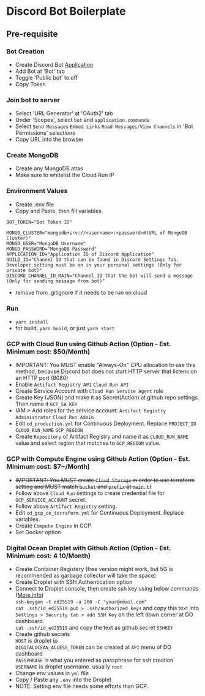 # Discord Bot Boilerplate

## Pre-requisite
### Bot Creation
- Create Discord Bot [Application](https://discord.com/developers/applications)
- Add Bot at 'Bot' tab
- Toggle 'Public bot' to off
- Copy Token

### Join bot to server
- Select 'URL Generator' at 'OAuth2' tab
- Under 'Scopes', select `bot` and `application.commands`
- Select `Send Messages` `Embed Links` `Read Messages/View Channels` in 'Bot Permissions' selections
- Copy URL into the browser

### Create MongoDB
- Create any MongoDB atlas
- Make sure to whitelist the Cloud Run IP

### Environment Values
- Create .env file
- Copy and Paste, then fill variables
```
BOT_TOKEN="Bot Token ID"

MONGO_CLUSTER="mongodb+srv://<username>:<password>@(URL of MongoDB Cluster)"
MONGO_USER="MongoDB Username"
MONGO_PASSWORD="MongoDB Password"
APPLICATION_ID="Application ID of Discord Application"
GUILD_ID="Channel ID that can be found in Discord Settings Tab. Developer setting must be on in your personal settings (Only for private bot)"
DISCORD_CHANNEL_ID_MAIN="Channel ID that the bot will send a message (Only for sending message from bot)"
```
- remove from .gitignore if it needs to be run on cloud

### Run
- `yarn install`
- for build, `yarn build`, or just `yarn start`

### GCP with Cloud Run using Github Action (Option - Est. Minimum cost: $50/Month)
- IMPORTANT: You MUST enable "Always-On" CPU allocation to use this method, because Discord bot does not start HTTP server that listens on an HTTP port (8080)
- Enable `Artifact Registry API` `Cloud Run API`
- Create Service Account with `Cloud Run Service Agent` role
- Create Key (JSON) and make it as Secret(Action) at github repo settings. Then name it `GCP_SA_KEY`
- IAM > Add roles for the service account: `Artifact Registry Administrator` `Cloud Run Admin`
- Edit `cd_production.yml` for Continuous Deployment. Replace `PROJECT_ID` `CLOUD_RUN_NAME` `GCP_REGION`
- Create `Repository` of Artifact Registry and name it as `CLOUD_RUN_NAME` value and select region that matches to `GCP_REGION` value.

### GCP with Compute Engine using Github Action (Option - Est. Minimum cost: $7~/Month)
- ~~IMPORTANT: You MUST create `Cloud Storage` in order to use terraform setting and MUST match `bucket` and `prefix` at `main.tf`~~
- Follow above `Cloud Run` settings to create credential file for `GCP_SERVICE_ACCOUNT` secret.
- Follow above `Artifact Registry` setting.
- Edit `cd_gcp_ce_terraform.yml` for Continuous Deployment. Replace variables.
- Create `Compute Engine` in GCP
- Set Docker option
  
### Digital Ocean Droplet with Github Action (Option - Est. Minimum cost: $4~$10/Month)
- Create Container Registery (free version might work, but 5G is recommended as garbage collector will take the space)
- Create Droplet with SSH Authentication option
- Connect to Droplet console, then create ssh key using below commands ([More info](https://github.com/appleboy/ssh-action))  
  `ssh-keygen -t ed25519 -a 200 -C "your@email.com"`  
  `cat .ssh/id_ed25519.pub > .ssh/authorized_keys` and copy this text into `Settings > Security tab > add SSH Key` on the left down corner at DO dashboard.  
  `cat .ssh/id_ed25519` and copy the text as github secret `SSHKEY`  
- Create github secrets  
  `HOST` is droplet ip  
  `DIGITALOCEAN_ACCESS_TOKEN` can be created at `API` menu of DO dashboard  
  `PASSPHRASE` is what you entered as passphrase for ssh creation  
  `USERNAME` is droplet username. usually `root`  
- Change env values in `yml` file  
- Copy / Paste any `.env` into the Droplet  
- NOTE: Setting env file needs some efforts than GCP.  
